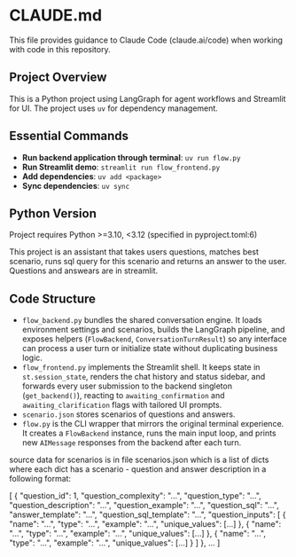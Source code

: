 # CLAUDE.md

This file provides guidance to Claude Code (claude.ai/code) when working with code in this repository.

## Project Overview

This is a Python project using LangGraph for agent workflows and Streamlit for UI. The project uses `uv` for dependency management.

## Essential Commands

- **Run backend application through terminal**: `uv run flow.py`
- **Run Streamlit demo**: `streamlit run flow_frontend.py`
- **Add dependencies**: `uv add <package>`
- **Sync dependencies**: `uv sync`

## Python Version

Project requires Python >=3.10, <3.12 (specified in pyproject.toml:6)


This project is an assistant that takes users questions, matches best scenario, runs sql query for this scenario and returns an answer to the user. Questions and answears are in streamlit.

## Code Structure
- `flow_backend.py` bundles the shared conversation engine. It loads environment settings and scenarios, builds the LangGraph pipeline, and exposes helpers (`FlowBackend`, `ConversationTurnResult`) so any interface can process a user turn or initialize state without duplicating business logic.
- `flow_frontend.py` implements the Streamlit shell. It keeps state in `st.session_state`, renders the chat history and status sidebar, and forwards every user submission to the backend singleton (`get_backend()`), reacting to `awaiting_confirmation` and `awaiting_clarification` flags with tailored UI prompts.
- `scenario.json` stores scenarios of questions and answers.
- `flow.py` is the CLI wrapper that mirrors the original terminal experience. It creates a `FlowBackend` instance, runs the main input loop, and prints new `AIMessage` responses from the backend after each turn.



source data for scenarios is in file scenarios.json which is a list of dicts where each dict has a scenario - question and answer description in a following format:

[
    {
        "question_id": 1,
        "question_complexity": "...",
        "question_type": "...",
        "question_description": "...",
        "question_example": "...",
        "question_sql": "...",
        "answer_template": "...",
        "question_sql_template": "...",
        "question_inputs": [
            {
                "name": "...",
                "type": "...",
                "example": "...",
                "unique_values": [...]
            },
            {
                "name": "...",
                "type": "...",
                "example": "...",
                "unique_values": [...]
            },
            {
                "name": "...",
                "type": "...",
                "example": "...",
                "unique_values": [...]
            }
        ]
    }, 
  ...
]
